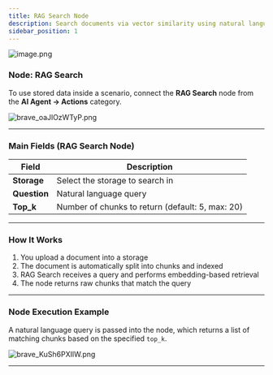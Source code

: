 ```yaml
---
title: RAG Search Node
description: Search documents via vector similarity using natural language queries within scenarios.
sidebar_position: 1
---
```


![image.png](./image.png)

### Node: RAG Search

To use stored data inside a scenario, connect the **RAG Search** node from the **AI Agent → Actions** category.

![brave_oaJlOzWTyP.png](./brave_oaJlOzWTyP.png)

---

### Main Fields (RAG Search Node)

| Field | Description |
| --- | --- |
| **Storage** | Select the storage to search in |
| **Question** | Natural language query |
| **Top_k** | Number of chunks to return (default: 5, max: 20) |

---

### How It Works

1. You upload a document into a storage
2. The document is automatically split into chunks and indexed
3. RAG Search receives a query and performs embedding-based retrieval
4. The node returns raw chunks that match the query

---

### Node Execution Example

A natural language query is passed into the node, which returns a list of matching chunks based on the specified `top_k`.

![brave_KuSh6PXIlW.png](./brave_KuSh6PXIlW.png)

---